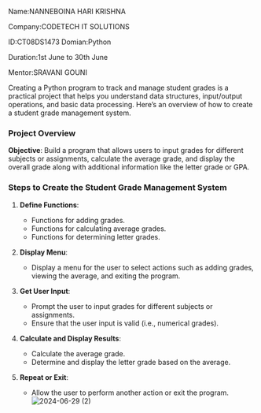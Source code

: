 Name:NANNEBOINA HARI KRISHNA  

Company:CODETECH IT SOLUTIONS

ID:CT08DS1473  Domian:Python

Duration:1st June to 30th June 

Mentor:SRAVANI GOUNI

Creating a Python program to track and manage student grades is a practical project that helps you understand data structures, input/output operations, and basic data processing. Here’s an overview of how to create a student grade management system.

### Project Overview

**Objective**: Build a program that allows users to input grades for different subjects or assignments, calculate the average grade, and display the overall grade along with additional information like the letter grade or GPA.

### Steps to Create the Student Grade Management System

1. **Define Functions**:
    - Functions for adding grades.
    - Functions for calculating average grades.
    - Functions for determining letter grades.

2. **Display Menu**:
    - Display a menu for the user to select actions such as adding grades, viewing the average, and exiting the program.

3. **Get User Input**:
    - Prompt the user to input grades for different subjects or assignments.
    - Ensure that the user input is valid (i.e., numerical grades).

4. **Calculate and Display Results**:
    - Calculate the average grade.
    - Determine and display the letter grade based on the average.

5. **Repeat or Exit**:
    - Allow the user to perform another action or exit the program.
![2024-06-29 (2)](https://github.com/harikrishna824/CODETECH-TASK-2/assets/171431660/2262dd60-96e6-4f93-9b6c-17d6e954d1d9)

